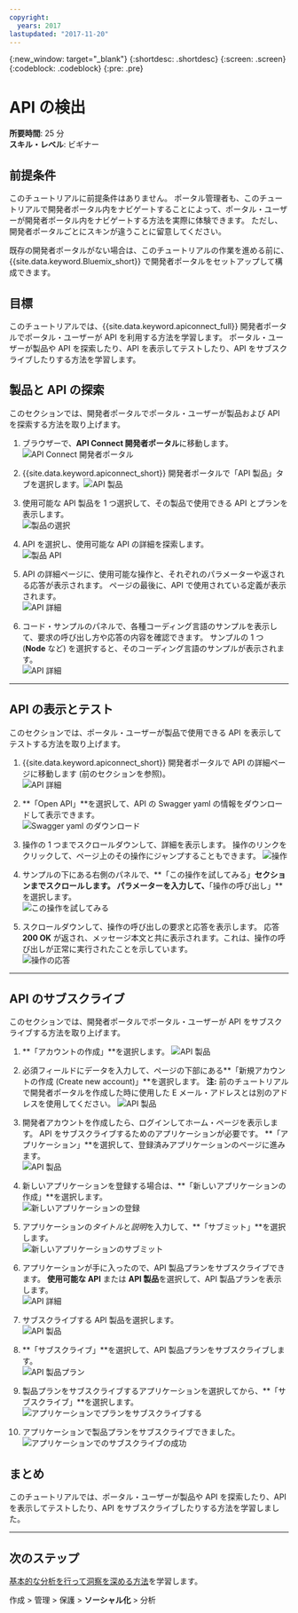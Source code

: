 ```yaml
---
copyright:
  years: 2017
lastupdated: "2017-11-20"
---
```


{:new_window: target="_blank"}
{:shortdesc: .shortdesc}
{:screen: .screen}
{:codeblock: .codeblock}
{:pre: .pre}

# API の検出
**所要時間**: 25 分  
**スキル・レベル**: ビギナー  


## 前提条件
このチュートリアルに前提条件はありません。 ポータル管理者も、このチュートリアルで開発者ポータル内をナビゲートすることによって、ポータル・ユーザーが開発者ポータル内をナビゲートする方法を実際に体験できます。 ただし、開発者ポータルごとにスキンが違うことに留意してください。 

既存の開発者ポータルがない場合は、このチュートリアルの作業を進める前に、{{site.data.keyword.Bluemix_short}} で開発者ポータルをセットアップして構成できます。

## 目標
このチュートリアルでは、{{site.data.keyword.apiconnect_full}} 開発者ポータルでポータル・ユーザーが API を利用する方法を学習します。 ポータル・ユーザーが製品や API を探索したり、API を表示してテストしたり、API をサブスクライブしたりする方法を学習します。 

## 製品と API の探索
このセクションでは、開発者ポータルでポータル・ユーザーが製品および API を探索する方法を取り上げます。

1. ブラウザーで、**API Connect 開発者ポータル**に移動します。![API Connect 開発者ポータル](images/11-developer-portal.png)

2. {{site.data.keyword.apiconnect_short}} 開発者ポータルで「API 製品」タブを選択します。![API 製品](images/12-API-products.png)

3. 使用可能な API 製品を 1 つ選択して、その製品で使用できる API とプランを表示します。  
  ![製品の選択](images/13-product.png)

4. API を選択し、使用可能な API の詳細を探索します。  
  ![製品 API](images/14-api.png)

5. API の詳細ページに、使用可能な操作と、それぞれのパラメーターや返される応答が表示されます。 ページの最後に、API で使用されている定義が表示されます。  
  ![API 詳細](images/15-details.png) 

6. コード・サンプルのパネルで、各種コーディング言語のサンプルを表示して、要求の呼び出し方や応答の内容を確認できます。 サンプルの 1 つ (**Node** など) を選択すると、そのコーディング言語のサンプルが表示されます。  
  ![API 詳細](images/16-examples.png) 

---

## API の表示とテスト
このセクションでは、ポータル・ユーザーが製品で使用できる API を表示してテストする方法を取り上げます。 

1. {{site.data.keyword.apiconnect_short}} 開発者ポータルで API の詳細ページに移動します (前のセクションを参照)。  
  ![API 詳細](images/21-details.png) 

2. **「Open API」**を選択して、API の Swagger yaml の情報をダウンロードして表示できます。  
  ![Swagger yaml のダウンロード](images/22-swagger.png) 

3. 操作の 1 つまでスクロールダウンして、詳細を表示します。 操作のリンクをクリックして、ページ上のその操作にジャンプすることもできます。
![操作](images/23-operation.png)

4. サンプルの下にある右側のパネルで、**「この操作を試してみる」**セクションまでスクロールします。 パラメーターを入力して、**「操作の呼び出し」**を選択します。  
  ![この操作を試してみる](images/24-try-this-operation.png)

5. スクロールダウンして、操作の呼び出しの要求と応答を表示します。 応答 **200 OK** が返され、メッセージ本文と共に表示されます。これは、操作の呼び出しが正常に実行されたことを示しています。  
  ![操作の応答](images/25-operation-response.png)

---

## API のサブスクライブ
このセクションでは、開発者ポータルでポータル・ユーザーが API をサブスクライブする方法を取り上げます。 

1. **「アカウントの作成」**を選択します。
![API 製品](images/31-create-account.png)

2. 必須フィールドにデータを入力して、ページの下部にある**「新規アカウントの作成 (Create new account)」**を選択します。 
**注:** 前のチュートリアルで開発者ポータルを作成した時に使用した E メール・アドレスとは別のアドレスを使用してください。
![API 製品](images/32-create-new-account.png)

3. 開発者アカウントを作成したら、ログインしてホーム・ページを表示します。 API をサブスクライブするためのアプリケーションが必要です。 **「アプリケーション」**を選択して、登録済みアプリケーションのページに進みます。  
  ![API 製品](images/33-login.png)

4. 新しいアプリケーションを登録する場合は、**「新しいアプリケーションの作成」**を選択します。  
  ![新しいアプリケーションの登録](images/34-create-new-app.png)

5. アプリケーションの*タイトル*と*説明*を入力して、**「サブミット」**を選択します。  
  ![新しいアプリケーションのサブミット](images/35-submit-new-app.png) 

6. アプリケーションが手に入ったので、API 製品プランをサブスクライブできます。 **使用可能な API** または **API 製品**を選択して、API 製品プランを表示します。  
  ![API 詳細](images/36-api-products.png) 

7. サブスクライブする API 製品を選択します。  
  ![API 製品](images/37-select-product.png) 

8. **「サブスクライブ」**を選択して、API 製品プランをサブスクライブします。  
  ![API 製品プラン](images/38-subscribe-plan.png) 

9. 製品プランをサブスクライブするアプリケーションを選択してから、**「サブスクライブ」**を選択します。
  ![アプリケーションでプランをサブスクライブする](images/39-subscribe-app-plan.png) 

10. アプリケーションで製品プランをサブスクライブできました。
  ![アプリケーションでのサブスクライブの成功](images/310-subscribe-success.png) 

## まとめ

このチュートリアルでは、ポータル・ユーザーが製品や API を探索したり、API を表示してテストしたり、API をサブスクライブしたりする方法を学習しました。 

---

## 次のステップ

[基本的な分析を行って洞察を深める方法](tut_insights_analytics.html)を学習します。

作成 > 管理 > 保護 > **ソーシャル化** > 分析  



